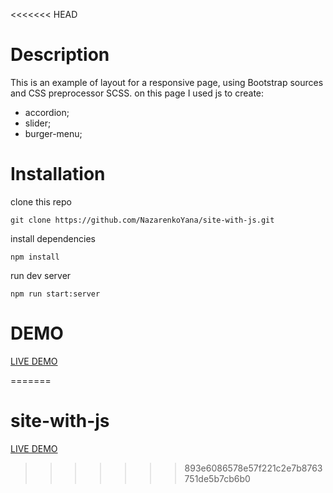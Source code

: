 <<<<<<< HEAD
# Description
This is an example of layout for a responsive page, using Bootstrap sources and CSS preprocessor SCSS.
on this page I used js to create:
- accordion;
- slider;
- burger-menu;

# Installation
clone this repo
```shell script
git clone https://github.com/NazarenkoYana/site-with-js.git
```
install dependencies
```shell script
npm install
```
run dev server
```shell script
npm run start:server
```
# DEMO
[LIVE DEMO](https://nazarenkoyana.github.io/site-with-js/dist/index.html)


=======
# site-with-js
[LIVE DEMO](https://nazarenkoyana.github.io/site-with-js/dist/index.html)
>>>>>>> 893e6086578e57f221c2e7b8763751de5b7cb6b0

